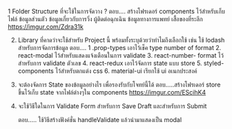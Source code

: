 1   Folder Structure ที่จะใช้ในการจัดวาง  ?
	ตอบ.... สร้างโฟรเดอร์ components ไว้สำหรับเก็บไฟล์ ข้อมูลส่วนตัว ข้อมูลเกี่ยวกับการวิ่ง ผู้ติดต่อฉุกเฉิน ข้อมูลทางการแพทย์  เสื้อของที่ระลึก  
	https://imgur.com/Zdra31k
	

2.   Library ที่คาดว่าจะใช้สำหรับ Project นี้ พร้อมทั้งระบุด้วยว่าทำไมถึงเลือกใช้ เช่น ใช้ lodash สำหรับการจัดการข้อมูล
    	ตอบ.... 1  .prop-types  เอาไว้เช็ค type number of format
	2. react-modal	ไว้สำหรับแสดงแจ้งเตือนในการ validate
	3.  react-number- format  ไว้สำหรับการ validate ตัวเลข
	4. react-redux	เอาไว้จัดการ state แบบ store
	5.  styled-components  ไว้สำหรับตกแต่ง css 
	6. material-ui  เรียกใช้ ui อเนกประสงค์
	

3.  จะต้องจัดการ State ของข้อมูลอย่างไร เพื่อรองรับกับโจทย์นี้ได้
	ตอบ.....สร้างโฟรเดอร์ store ขึ้นไว้เก็บ state จากไฟล์ต่างๆใน components 
	https://imgur.com/EScihK4

4.  จะใช้วิธีใดในการ Validate Form สำหรับการ Save Draft และสำหรับการ Submit

 	ตอบ..... ใช้วิธีสร้างฟังค์ชั่น handleValidate แล้วนำมาแสดงเป็น modal
